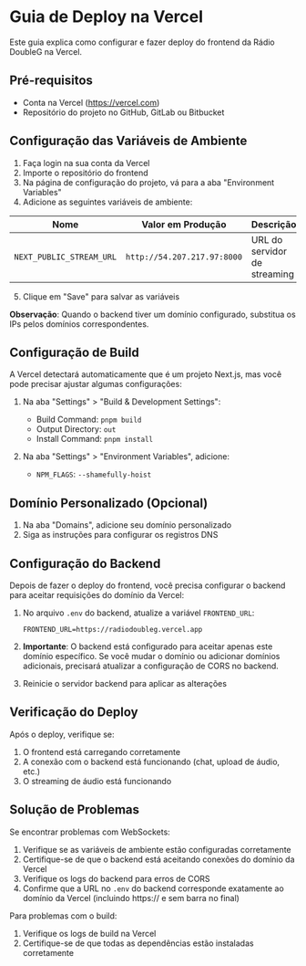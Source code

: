 # Guia de Deploy na Vercel

Este guia explica como configurar e fazer deploy do frontend da Rádio DoubleG na Vercel.

## Pré-requisitos

- Conta na Vercel (https://vercel.com)
- Repositório do projeto no GitHub, GitLab ou Bitbucket

## Configuração das Variáveis de Ambiente

1. Faça login na sua conta da Vercel
2. Importe o repositório do frontend
3. Na página de configuração do projeto, vá para a aba "Environment Variables"
4. Adicione as seguintes variáveis de ambiente:

| Nome | Valor em Produção | Descrição |
|------|-------------------|-----------|
| `NEXT_PUBLIC_STREAM_URL` | `http://54.207.217.97:8000` | URL do servidor de streaming |

5. Clique em "Save" para salvar as variáveis

**Observação**: Quando o backend tiver um domínio configurado, substitua os IPs pelos domínios correspondentes.

## Configuração de Build

A Vercel detectará automaticamente que é um projeto Next.js, mas você pode precisar ajustar algumas configurações:

1. Na aba "Settings" > "Build & Development Settings":
   - Build Command: `pnpm build`
   - Output Directory: `out`
   - Install Command: `pnpm install`

2. Na aba "Settings" > "Environment Variables", adicione:
   - `NPM_FLAGS`: `--shamefully-hoist`

## Domínio Personalizado (Opcional)

1. Na aba "Domains", adicione seu domínio personalizado
2. Siga as instruções para configurar os registros DNS

## Configuração do Backend

Depois de fazer o deploy do frontend, você precisa configurar o backend para aceitar requisições do domínio da Vercel:

1. No arquivo `.env` do backend, atualize a variável `FRONTEND_URL`:
   ```
   FRONTEND_URL=https://radiodoubleg.vercel.app
   ```

2. **Importante**: O backend está configurado para aceitar apenas este domínio específico. Se você mudar o domínio ou adicionar domínios adicionais, precisará atualizar a configuração de CORS no backend.

3. Reinicie o servidor backend para aplicar as alterações

## Verificação do Deploy

Após o deploy, verifique se:

1. O frontend está carregando corretamente
2. A conexão com o backend está funcionando (chat, upload de áudio, etc.)
3. O streaming de áudio está funcionando

## Solução de Problemas

Se encontrar problemas com WebSockets:

1. Verifique se as variáveis de ambiente estão configuradas corretamente
2. Certifique-se de que o backend está aceitando conexões do domínio da Vercel
3. Verifique os logs do backend para erros de CORS
4. Confirme que a URL no `.env` do backend corresponde exatamente ao domínio da Vercel (incluindo https:// e sem barra no final)

Para problemas com o build:

1. Verifique os logs de build na Vercel
2. Certifique-se de que todas as dependências estão instaladas corretamente 